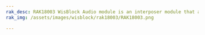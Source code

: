 ```yaml
---
rak_desc: RAK18003 WisBlock Audio module is an interposer module that allows you to use multiple WisBlock Audio boards in a single IO slot.
rak_img: /assets/images/wisblock/rak18003/RAK18003.png

---
```


<rk-redirect to="/Product-Categories/WisBlock/RAK18003/Overview/" />